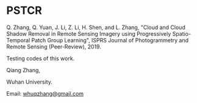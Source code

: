# PSTCR
Q. Zhang, Q. Yuan, J. Li, Z. Li, H. Shen, and L. Zhang, "Cloud and Cloud Shadow Removal in Remote Sensing Imagery using Progressively Spatio-Temporal Patch Group Learning", ISPRS Journal of Photogrammetry and Remote Sensing (Peer-Review), 2019.

Testing codes of this work.



Qiang Zhang,

Wuhan University.

Email: whuqzhang@gmail.com
